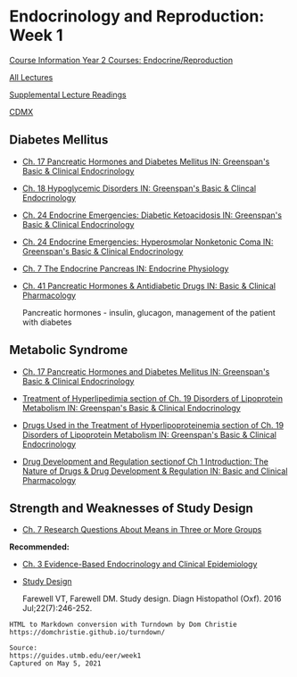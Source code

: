 # Endocrinology and Reproduction: Week 1

[Course Information Year 2 Courses: Endocrine/Reproduction](/usmle/eer/course-information.html)

[All Lectures](/usmle/eer/all-lectures.html)

[Supplemental Lecture Readings](/usmle/eer/readings.html)

[CDMX](/usmle/eer/cdmx.html)

## Diabetes Mellitus

*   [Ch. 17 Pancreatic Hormones and Diabetes Mellitus IN: Greenspan's Basic & Clinical Endocrinology](http://libux.utmb.edu/login?url=https://accessmedicine.mhmedical.com/content.aspx?bookid=2178&sectionid=166251965)
    
*   [Ch. 18 Hypoglycemic Disorders IN: Greenspan's Basic & Clincal Endocrinology](http://libux.utmb.edu/login?url=https://accessmedicine.mhmedical.com/content.aspx?bookid=2178&sectionid=166252794)
    
*   [Ch. 24 Endocrine Emergencies: Diabetic Ketoacidosis IN: Greenspan's Basic & Clinical Endocrinology](http://libux.utmb.edu/login?url=https://accessmedicine.mhmedical.com/content.aspx?bookid=2178&sectionid=166253703#1144820131)
    
*   [Ch. 24 Endocrine Emergencies: Hyperosmolar Nonketonic Coma IN: Greenspan's Basic & Clinical Endocrinology](http://libux.utmb.edu/login?url=https://accessmedicine.mhmedical.com/content.aspx?bookid=2178&sectionid=166253703#166253795)
    
*   [Ch. 7 The Endocrine Pancreas IN: Endocrine Physiology](http://libux.utmb.edu/login?url=https://accessmedicine.mhmedical.com/content.aspx?bookid=2343&sectionid=183488649)
    
*   [Ch. 41 Pancreatic Hormones & Antidiabetic Drugs IN: Basic & Clinical Pharmacology](http://libux.utmb.edu/login?url=https://accessmedicine.mhmedical.com/content.aspx?bookid=2988&sectionid=250601239)
    
    Pancreatic hormones - insulin, glucagon, management of the patient with diabetes
    

## Metabolic Syndrome

*   [Ch. 17 Pancreatic Hormones and Diabetes Mellitus IN: Greenspan's Basic & Clinical Endocrinology](http://libux.utmb.edu/login?url=https://accessmedicine.mhmedical.com/content.aspx?bookid=2178&sectionid=166251965)
    
*   [Treatment of Hyperlipedimia section of Ch. 19 Disorders of Lipoprotein Metabolism IN: Greenspan's Basic & Clinical Endocrinology](http://libux.utmb.edu/login?url=https://accessmedicine.mhmedical.com/content.aspx?bookid=2178&sectionid=166252957#1144819387)
    
*   [Drugs Used in the Treatment of Hyperlipoproteinemia section of Ch. 19 Disorders of Lipoprotein Metabolism IN: Greenspan's Basic & Clinical Endocrinology](http://libux.utmb.edu/login?url=https://accessmedicine.mhmedical.com/content.aspx?bookid=2178&sectionid=166252957#1144819388)
    
*   [Drug Development and Regulation sectionof Ch 1 Introduction: The Nature of Drugs & Drug Development & Regulation IN: Basic and Clinical Pharmacology](http://libux.utmb.edu/login?url=https://accessmedicine.mhmedical.com/content.aspx?bookid=2988&sectionid=250593947#250594050)
    

## Strength and Weaknesses of Study Design

*   [Ch. 7 Research Questions About Means in Three or More Groups](http://libux.utmb.edu/login?url=https://accessmedicine.mhmedical.com/content.aspx?bookid=2724&sectionid=227194691)
    

**Recommended:**

*   [Ch. 3 Evidence-Based Endocrinology and Clinical Epidemiology](http://libux.utmb.edu/login?url=https://accessmedicine.mhmedical.com/content.aspx?bookid=2178&sectionid=166247043)
    
*   [Study Design](http://libux.utmb.edu/login?url=https://doi.org/10.1016/j.mpdhp.2016.06.003)
    
    Farewell VT, Farewell DM. Study design. Diagn Histopathol (Oxf). 2016 Jul;22(7):246-252.

```
HTML to Markdown conversion with Turndown by Dom Christie
https://domchristie.github.io/turndown/

Source:
https://guides.utmb.edu/eer/week1
Captured on May 5, 2021
```
